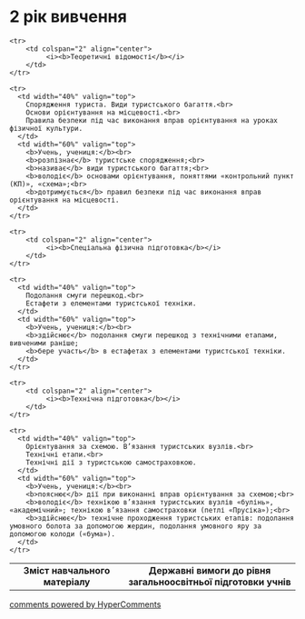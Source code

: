 <div id="hypercomments_widget" class="js-hypercomments-widget invisible"></div>

2 рік вивчення
=============================

<table>
  <body>
    <tr>
      <td width="40%" align="center">
        <b>Зміст навчального матеріалу</b>
      </td>
      <td width="60%" align="center" valign="top">
        <b>Державні вимоги до рівня загальноосвітньої підготовки учнів</b>
      </td>
    </tr>

    <tr>
    	<td colspan="2" align="center">
    		 <i><b>Теоретичні відомості</b></i>
    	</td>
    </tr>

    <tr>
      <td width="40%" valign="top">
        Спорядження туриста. Види туристського багаття.<br>
		Основи орієнтування на місцевості.<br>
		Правила безпеки під час виконання вправ орієнтування на уроках фізичної культури.
      </td>
      <td width="60%" valign="top">
        <b>Учень, учениця:</b><br>
        <b>розпізнає</b> туристське спорядження;<br>
		<b>називає</b> види туристського багаття;<br>
		<b>володіє</b> основами орієнтування, поняттями «контрольний пункт (КП)», «схема»;<br>
		<b>дотримується</b> правил безпеки під час виконання вправ орієнтування на місцевості.
      </td>
    </tr>

    <tr>
    	<td colspan="2" align="center">
    		 <i><b>Спеціальна фізична підготовка</b></i>
    	</td>
    </tr>

    <tr>
      <td width="40%" valign="top">
        Подолання смуги перешкод.<br>
        Естафети з елементами туристської техніки.
      </td>
      <td width="60%" valign="top">
        <b>Учень, учениця:</b><br>
        <b>здійснює</b> подолання смуги перешкод з технічними етапами, вивченими раніше;
        <b>бере участь</b> в естафетах з елементами туристської техніки.
      </td>
    </tr>

    <tr>
    	<td colspan="2" align="center">
    		 <i><b>Технічна підготовка</b></i>
    	</td>
    </tr>

    <tr>
      <td width="40%" valign="top">
        Орієнтування за схемою. В’язання туристських вузлів.<br>
        Технічні етапи.<br>
        Технічні дії з туристською самостраховкою.
      </td>
      <td width="60%" valign="top">
        <b>Учень, учениця:</b><br>
        <b>пояснює</b> дії при виконанні вправ орієнтування за схемою;<br>
        <b>володіє</b> технікою в’язання туристських вузлів «булінь», «академічний»; технікою в’язання самостраховки (петлі «Прусіка»);<br>
        <b>здійснює</b> технічне проходження туристських етапів: подолання умовного болота за допомогою жердин, подолання умовного яру за допомогою колоди («бума»).
      </td>
    </tr>
  </body>
</table>

<div class="js-hypercomments-container">
    <a href="http://hypercomments.com" class="hc-link" title="comments widget">comments powered by HyperComments</a>
</div>